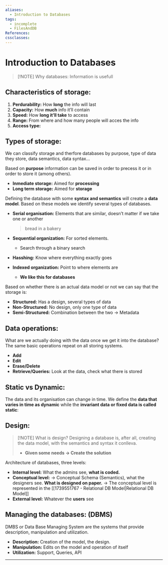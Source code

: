 ```yaml
---
aliases:
  - Introduction to Databases
tags:
  - incomplete
  - FilesAndDB
References: 
cssclasses:
---
```

# Introduction to Databases

> [!NOTE] Why databases: 
>  Information is usefull

## Characteristics of storage:
1. **Perdurability:** How **long** the info will last
2. **Capacity:** How **much** info it’ll contain
3. **Speed:** How **long it’ll take** to access
4. **Range:** From where and how many people will acces the info
5. **Access type:** 

## Types of storage:
We can classify storage and therfore databases by purpose, type of data they store, data semantics, data syntax…

Based on **purpose** information can be saved in order to precess it or in order to store it (among others). 
+ **Inmediate storage:** Aimed for **processing**
+ **Long term storage:** Aimed for **storage**

Defining the database with some **syntax and semantics** will create a **data model**. Based on these models we identify several types of databases.
+ **Serial organisation:** Elements that are similar, doesn’t matter if we take one or another
  > bread in a bakery
  
+ **Sequential organization:** For sorted elements. 
	+ Search through a binary search

+ **Hasshing:** Know where everything exactly goes 
+ **Indexed organization:** Point to where elements are 
	+ **We like this for databases**

Based on whether there is an actual data model or not we can say that the storage is:
+ **Structured:** Has a design, several types of data
+ **Non-Structured:** No design, only one type of data
+ **Semi-Structured:** Combination between the two → Metadata

## Data operations: 
What are we actually doing with the data once we get it into the database? The same basic operations repeat on all storing systems.
+ **Add**
+ **Edit**
+ **Erase/Delete** 
+ **Retrieve/Queries:** Look at the data, check what there is stored

## Static vs Dynamic:
The data and its organisation can change in time. We define the **data that varies in time as dynamic** while the **invariant data or fixed data is called static**:


## Design: 

> [!NOTE] What is design?
> Designing a database is, after all, creating the data model, with the semantics and syntax it conlleva.
> + **Given some needs → Create the solution**

Architecture of databases, three levels: 
+ **Internal level:**  What the admins see, **what is coded.**
+ **Conceptual level:** → Conceptual Schema (Semantics), what the designers see. **What is designed on paper.**  → The conceptual level is represented in the [[1739551767 - Relational DB Model|Relational DB Model]]
+ **External level:** Whatever the **users** see

## Managing the databases: (DBMS)
DMBS or Data Base Managing System are the systems that provide description, manipulation and utilization.  
+ **Description:** Creation of the model, the design. 
+ **Manipulation:** Edits on the model and operation of itself
+ **Utilization:** Support, Queries, API 

***
